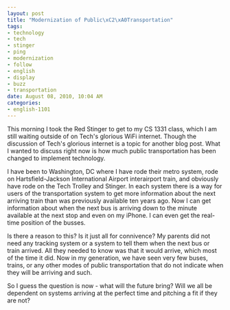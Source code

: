 ```yaml
--- 
layout: post
title: "Modernization of Public\xC2\xA0Transportation"
tags: 
- technology
- tech
- stinger
- ping
- modernization
- follow
- english
- display
- buzz
- transportation
date: August 08, 2010, 10:04 AM
categories: 
- english-1101
---
```

This morning I took the Red Stinger to get to my CS 1331 class, which I am still waiting outside of on Tech's glorious WiFi internet. Though the discussion of Tech's glorious internet is a topic for another blog post. What I wanted to discuss right now is how much public transportation has been changed to implement technology.

I have been to Washington, DC where I have rode their metro system, rode on Hartsfield-Jackson International Airport interairport train, and obviously have rode on the Tech Trolley and Stinger. In each system there is a way for users of the transportation system to get more information about the next arriving train than was previously available ten years ago. Now I can get information about when the next bus is arriving down to the minute available at the next stop and even on my iPhone. I can even get the real-time position of the busses.

Is there a reason to this? Is it just all for connivence? My parents did not need any tracking system or a system to tell them when the next bus or train arrived. All they needed to know was that it would arrive, which most of the time it did. Now in my generation, we have seen very few buses, trains, or any other modes of public transportation that do not indicate when they will be arriving and such.

So I guess the question is now - what will the future bring? Will we all be dependent on systems arriving at the perfect time and pitching a fit if they are not?
